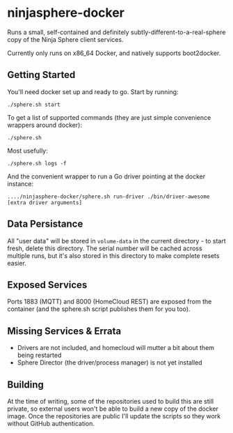 # ninjasphere-docker

Runs a small, self-contained and definitely subtly-different-to-a-real-sphere copy of the Ninja Sphere client services.

Currently only runs on x86_64 Docker, and natively supports boot2docker.

## Getting Started

You'll need docker set up and ready to go. Start by running:
```
./sphere.sh start
```

To get a list of supported commands (they are just simple convenience wrappers around docker):
```
./sphere.sh
```

Most usefully:
```
./sphere.sh logs -f
```

And the convenient wrapper to run a Go driver pointing at the docker instance:
```
..../ninjasphere-docker/sphere.sh run-driver ./bin/driver-awesome [extra driver arguments]
```

## Data Persistance

All "user data" will be stored in ```volume-data``` in the current directory - to start fresh, delete this directory. The serial number will be cached across multiple runs, but it's also stored in this directory to make complete resets easier.

## Exposed Services

Ports 1883 (MQTT) and 8000 (HomeCloud REST) are exposed from the container (and the sphere.sh script publishes them for you too).

## Missing Services & Errata

 * Drivers are not included, and homecloud will mutter a bit about them being restarted
 * Sphere Director (the driver/process manager) is not yet installed

## Building

At the time of writing, some of the repositories used to build this are still private, so external users won't be able to build a new copy of the docker image. Once the repositories are public I'll update the scripts so they work without GitHub authentication.